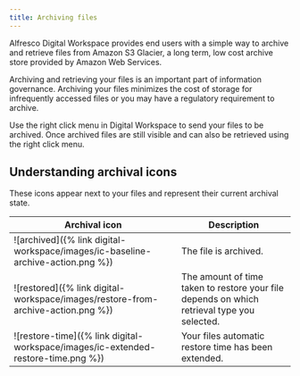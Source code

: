 ```yaml
---
title: Archiving files
---
```

Alfresco Digital Workspace provides end users with a simple way to archive and retrieve files from Amazon S3 Glacier, a long term, low cost archive store provided by Amazon Web Services.

Archiving and retrieving your files is an important part of information governance. Archiving your files minimizes the cost of storage for infrequently accessed files or you may have a regulatory requirement to archive.

Use the right click menu in Digital Workspace to send your files to be archived. Once archived files are still visible and can also be retrieved using the right click menu.

## Understanding archival icons

These icons appear next to your files and represent their current archival state.

|Archival icon|Description|
|-------------|-----------|
|![archived]({% link digital-workspace/images/ic-baseline-archive-action.png %})|The file is archived.|
|![restored]({% link digital-workspace/images/restore-from-archive-action.png %})| The amount of time taken to restore your file depends on which retrieval type you selected.|
|![restore-time]({% link digital-workspace/images/ic-extended-restore-time.png %})|Your files automatic restore time has been extended.|
